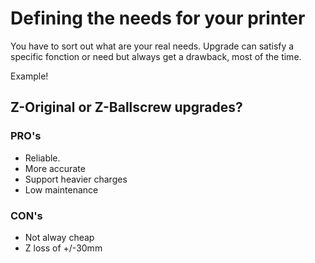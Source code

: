 # Defining the needs for your printer

You have to sort out what are your real needs.
Upgrade can satisfy a specific fonction or need but always get a drawback, most of the time.

Example!

## Z-Original or Z-Ballscrew upgrades?
### PRO's
- Reliable.
- More accurate
- Support heavier charges
- Low maintenance

### CON's
- Not alway cheap
- Z loss of +/-30mm
